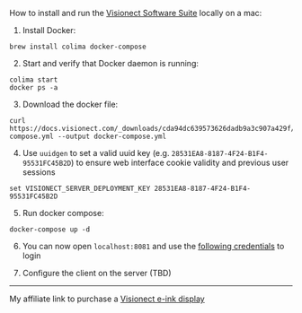 How to install and run the [Visionect Software Suite](https://docs.visionect.com/VisionectSoftwareSuite/Installation.html)
locally on a mac:

1. Install Docker:
```
brew install colima docker-compose
```

2. Start and verify that Docker daemon is running:
```
colima start
docker ps -a
```

3. Download the docker file:
```
curl https://docs.visionect.com/_downloads/cda94dc639573626dadb9a3c907a429f/docker-compose.yml --output docker-compose.yml
```

4. Use `uuidgen` to set a valid uuid key (e.g. `28531EA8-8187-4F24-B1F4-95531FC45B2D`) to ensure web interface cookie validity and previous user sessions
```
set VISIONECT_SERVER_DEPLOYMENT_KEY 28531EA8-8187-4F24-B1F4-95531FC45B2D
```

5. Run docker compose:
```
docker-compose up -d
```

6. You can now open `localhost:8081` and use the [following credentials](https://docs.visionect.com/VisionectSoftwareSuite/Installation.html#default-settings) to login

7. Configure the client on the server (TBD)

------
My affiliate link to purchase a [Visionect e-ink display]((https://www.visionect.com/shop/place-play-32/ref/pathikrit/))